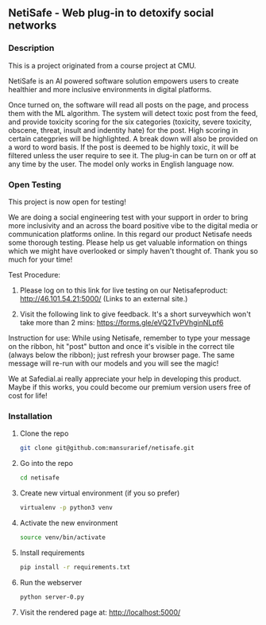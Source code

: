 
NetiSafe - Web plug-in to detoxify social networks
---------------------


### Description

This is a project originated from a course project at CMU. 

NetiSafe is an AI powered software solution empowers users to create healthier and more inclusive environments in digital platforms. 

Once turned on, the software will read all posts on the page, and process them with the ML algorithm. The system will detect toxic post from the feed, and provide toxicity scoring for the six categories (toxicity, severe toxicity, obscene, threat, insult and indentity hate) for the post. High scoring in certain categpries will be highlighted. A break down will also be provided on a word to word basis. If the post is deemed to be highly toxic, it will be filtered unless the user require to see it. The plug-in can be turn on or off at any time by the user. The model only works in English language now. 


### Open Testing

This project is now open for testing! 

We are doing a social engineering test with your support in order to bring more inclusivity and an across the board positive vibe to the digital media or communication platforms online. In this regard our product Netisafe needs some thorough testing. Please help us get valuable information on things which we might have overlooked or simply haven't thought of. Thank you so much for your time! 

Test Procedure: 

1) Please log on to this link for live testing on our Netisafeproduct: 
http://46.101.54.21:5000/ (Links to an external site.)

2) Visit the following link to give feedback. It's a short surveywhich won't take more than 2 mins:
https://forms.gle/eVQ2TvPVhginNLpf6

Instruction for use: While using Netisafe, remember to type your message on the ribbon, hit "post" button and once it's visible in the correct tile (always below the ribbon); just refresh your browser page. The same message will re-run with our models and you will see the magic!

We at Safedial.ai really appreciate your help in developing this product. Maybe if this works, you could become our premium version users free of cost for life!


### Installation

1. Clone the repo
   ```sh
   git clone git@github.com:mansurarief/netisafe.git
   ```

2. Go into the repo
   ```sh
   cd netisafe
   ```

3. Create new virtual environment (if you so prefer)
   ```sh
   virtualenv -p python3 venv  
   ```

3. Activate the new environment
   ```sh
   source venv/bin/activate
   ```

3. Install requirements
   ```sh
   pip install -r requirements.txt
   ```

4. Run the webserver
   ```sh
   python server-0.py
   ```
5. Visit the rendered page at: [http://localhost:5000/](http://localhost:5000/)

